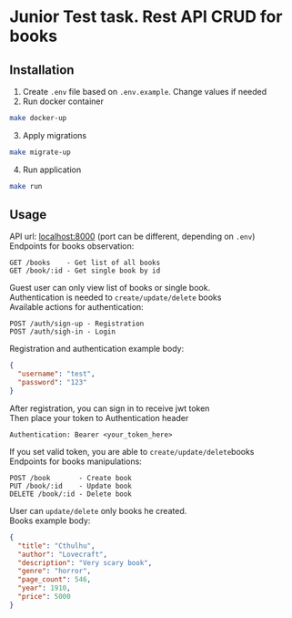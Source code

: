 # Junior Test task. Rest API CRUD for books

## Installation

1. Create `.env` file based on `.env.example`. Change values if needed
2. Run docker container

```bash
make docker-up
```

3. Apply migrations

```bash
make migrate-up
```

4. Run application

```bash
make run
```

## Usage

API url: [localhost:8000](http://localhost:8000) (port can be different, depending on `.env`)\
Endpoints for books observation:

```
GET /books    - Get list of all books
GET /book/:id - Get single book by id
```

Guest user can only view list of books or single book.\
Authentication is needed to `create/update/delete` books\
Available actions for authentication:

```
POST /auth/sign-up - Registration
POST /auth/sigh-in - Login
```

Registration and authentication example body:

```json
{
  "username": "test",
  "password": "123"
}
```

After registration, you can sign in to receive jwt token\
Then place your token to Authentication header

```
Authentication: Bearer <your_token_here>
```

If you set valid token, you are able to `create/update/delete`books\
Endpoints for books manipulations:

```
POST /book       - Create book
PUT /book/:id    - Update book
DELETE /book/:id - Delete book
```

User can `update/delete` only books he created.\
Books example body:

```json
{
  "title": "Cthulhu",
  "author": "Lovecraft",
  "description": "Very scary book",
  "genre": "horror",
  "page_count": 546,
  "year": 1910,
  "price": 5000
}
```
